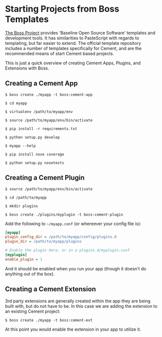 Starting Projects from Boss Templates
==============================================================================

[The Boss Project](https://boss.readthedocs.io) provides 'Baseline Open Source
Software' templates and development tools. It has similarities to PasteScript
with regards to templating, but far easier to extend. The official template
repository includes a number of templates specifically for Cement, and are the
recommended means of start Cement based projects.

This is just a quick overview of creating Cement Apps, Plugins, and Extensions
with Boss.

Creating a Cement App
------------------------------------------------------------------------------

```console
$ boss create ./myapp -t boss:cement-app

$ cd myapp

$ virtualenv /path/to/myapp/env

$ source /path/to/myapp/env/bin/activate

$ pip install -r requirements.txt

$ python setup.py develop

$ myapp --help

$ pip install nose coverage

$ python setup.py nosetests
```


Creating a Cement Plugin
------------------------------------------------------------------------------

```console
$ source /path/to/myapp/env/bin/activate

$ cd /path/to/myapp

$ mkdir plugins

$ boss create ./plugins/myplugin -t boss:cement-plugin
```


Add the following to `~/myapp.conf` (or whereever your config file is):

```ini
[myapp]
plugin_config_dir = /path/to/myapp/config/plugins.d
plugin_dir = /path/to/myapp/plugins

# Enable the plugin here, or in a plugins.d/myplugin.conf
[myplugin]
enable_plugin = 1
```


And it should be enabled when you run your app (though it doesn't do anything
out of the box).


Creating a Cement Extension
------------------------------------------------------------------------------

3rd party extensions are generally created within the app they are being built
with, but do not have to be. In this case we are adding the extension to an
existing Cement project:

```console
$ boss create ./myapp -t boss:cement-ext
```


At this point you would enable the extension in your app to utilize it.
